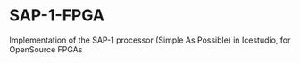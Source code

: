 # SAP-1-FPGA
Implementation of the SAP-1 processor (Simple As Possible) in Icestudio, for OpenSource FPGAs
